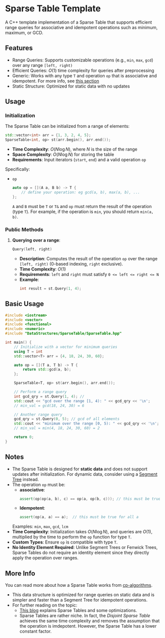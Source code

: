 # Sparse Table Template

A C++ template implementation of a Sparse Table that supports efficient range queries for associative and idempotent operations such as minimum, maximum, or GCD.

## Features

- Range Queries: Supports customizable operations (e.g., `min`, `max`, `gcd`) over any range `[left, right)`
- Efficient Queries: $O(1)$ time complexity for queries after preprocessing
- Generic: Works with any type `T` and operation `op` that is associative and idempotent. For more info, see [this section](#notes)
- Static Structure: Optimized for static data with no updates

## Usage

### Initialization

The Sparse Table can be initialized from a range of elements:

```cpp
std::vector<int> arr = {1, 3, 2, 4, 5};
SparseTable<int, op> st(arr.begin(), arr.end());
```

- **Time Complexity**: $O(N \log N)$, where $N$ is the size of the range
- **Space Complexity**: $O(N \log N)$ for storing the table
- **Requirements**: Input iterators (`start`, `end`) and a valid operation `op` 

Specifically:
- `op`
    ```cpp
    auto op = [](A a, B b) -> T {
        // define your operation: eg gcd(a, b), max(a, b), ...
    };
    ```
    `A` and `B` must be `T` or `T&` and `op` must return the result of the operation (type `T`). For example, if the operation is `min`, you should return `min(a, b)`.
### Public Methods

1. **Querying over a range**:
    ```cpp
    Query(left, right)
    ```
    - **Description**: Computes the result of the operation `op` over the range `[left, right)` (0-based indexing, `right` exclusive).
    - **Time Complexity**: $O(1)$
    - **Requirements**: `left` and `right` must satisfy `0 <= left <= right <= N`
    - **Example**:
        ```cpp
        int result = st.Query(1, 4);
        ```

## Basic Usage

```cpp
#include <iostream>
#include <vector>
#include <functional>
#include <numeric>
#include "DataStructures/SparseTable/SparseTable.hpp"

int main() {
    // Initialize with a vector for minimum queries
    using T = int
    std::vector<T> arr = {4, 18, 24, 30, 60};

    auto op = [](T a, T b) -> T {
        return std::gcd(a, b);
    };

    SparseTable<T, op> st(arr.begin(), arr.end());

    // Perform a range query
    int gcd_qry = st.Query(1, 4); // 
    std::cout << "gcd over the range [1, 4): " << gcd_qry << '\n';
    // min_val = gcd(18, 24, 30) = 6

    // Another range query
    gcd_qry = st.Query(0, 5); // gcd of all elements
    std::cout << "minimum over the range [0, 5): " << gcd_qry << '\n';
    // min_val = min(4, 18, 24, 30, 60) = 2

    return 0;
}
```

## Notes

- The Sparse Table is designed for **static data** and does not support updates after initialization. For dynamic data, consider using a [Segment Tree](#more-info) instead.
- The operation `op` must be:
    - **associative**:
        ```cpp
        assert(op(op(a, b), c) == op(a, op(b, c))); // this must be true for all a, b and c
        ```
    - **Idempotent**:
        ```cpp
        assert(op(a, a) == a);  // this must be true for all a
        ```
    Examples: `min`, `max`, `gcd`, `lcm`
- **Time Complexity**: Initialization takes $O(N \log N)$, and queries are $O(1)$, multiplied by the time to perform the `op` function for type `T`.
- **Custom Types**: Ensure `op` is compatible with type `T`.
- **No Identity Element Required**: Unlike Segment Trees or Fenwick Trees, Sparse Tables do not require an identity element since they directly apply the operation over ranges.

## More Info

You can read more about how a Sparse Table works from [cp-algorithms](https://cp-algorithms.com/data_structures/sparse-table.html).
- This data structure is optimized for range queries on static data and is simpler and faster than a Segment Tree for idempotent operations.
- For further reading on the topic:
  - [This blog](https://codeforces.com/blog/entry/101083) explains Sparse Tables and some optimizations.
  - Sparse Tables are rather niche. In fact, the *Disjoint Sparse Table* achieves the same time complexity and removes the assumption that the operation is imdepotent. However, the Sparse Table has a lower constant factor.